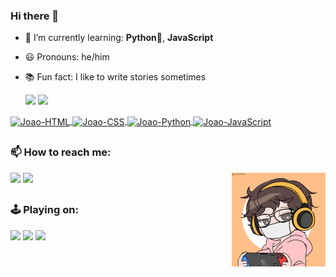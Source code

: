 ### Hi there 🐨

- 📘 I’m currently learning: **Python**🐍, **JavaScript**
- 😃 Pronouns: he/him
- 📚 Fun fact: I like to write stories sometimes

  <span><img height="180em" src="https://github-readme-stats.vercel.app/api?username=joaoeduardogomes&show_icons=true&theme=vue&include_all_commits=true&count_private=true"/> </span>
  <span><img height="180em" src="https://github-readme-stats.vercel.app/api/top-langs/?username=joaoeduardogomes&layout=compact&langs_count=7&theme=vue-dark"/> </span>

 
<div style="display: inline-block">
  <a href="https://www.w3schools.com/html/" target="_blank"><img align="center" alt="Joao-HTML" src="https://img.shields.io/badge/HTML5-E34F26?style=for-the-badge&logo=html5&logoColor=white"> </a>
   <a href="https://www.w3schools.com/css/" target="_blank"><img align="center" alt="Joao-CSS" src="https://img.shields.io/badge/CSS3-1572B6?style=for-the-badge&logo=css3&logoColor=white"> </a>
  <a href="https://www.python.org/" target="_blank"><img align="center" alt="Joao-Python" src="https://img.shields.io/badge/Python-14354C?style=for-the-badge&logo=python&logoColor=white"> </a>
  <a href="https://www.javascript.com/" target="_blank"><img align="center" alt="Joao-JavaScript" src="https://img.shields.io/badge/JavaScript-F7DF1E?style=for-the-badge&logo=javascript&logoColor=black"> </a>
</div>

  
##
  
### 📫 How to reach me: 
<span>
  <a href = "mailto:joaogomes.trad@gmail.com" target="_blank"><img src="https://img.shields.io/badge/Gmail-D14836?style=for-the-badge&logo=gmail&logoColor=white" target="_blank"></a>
  <a href="https://www.linkedin.com/in/jo%C3%A3o-eduardo-gomes-33868b14b/" target="_blank"><img src="https://img.shields.io/badge/-LinkedIn-%230077B5?style=for-the-badge&logo=linkedin&logoColor=white" target="_blank"></a> 
</span>
  <img align="right" alt="Joao-char" src="https://github.com/joaoeduardogomes/joaoeduardogomes/blob/main/char.gif?raw=true" width="150" height="150">

##
  
### 🕹 Playing on:
<div>
  <img src="https://img.shields.io/badge/PlayStation-003791?style=for-the-badge&logo=playstation&logoColor=white" target="_blank">
  <img src="https://img.shields.io/badge/Nintendo_Switch-E60012?style=for-the-badge&logo=nintendo-switch&logoColor=white" target="_blank">
  <img src="https://img.shields.io/badge/Steam-000000?style=for-the-badge&logo=steam&logoColor=white" target="_blank">
</div>
  
